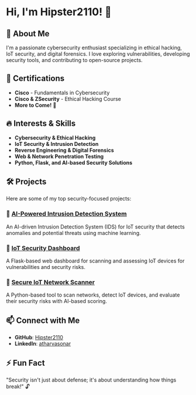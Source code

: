 # Hi, I'm Hipster2110! 👋

## 🚀 About Me
I'm a passionate cybersecurity enthusiast specializing in ethical hacking, IoT security, and digital forensics. I love exploring vulnerabilities, developing security tools, and contributing to open-source projects.

## 🔐 Certifications
- **Cisco** - Fundamentals in Cybersecurity
- **Cisco & ZSecurity** - Ethical Hacking Course
- **More to Come!** 🚀

## 🔥 Interests & Skills
- **Cybersecurity & Ethical Hacking**
- **IoT Security & Intrusion Detection**
- **Reverse Engineering & Digital Forensics**
- **Web & Network Penetration Testing**
- **Python, Flask, and AI-based Security Solutions**

## 🛠️ Projects
Here are some of my top security-focused projects:

### 🔹 [AI-Powered Intrusion Detection System](https://github.com/Hipster2110/AI-PoweredIntrusionDetectionSystem-IDS-forIoTSecurity)
An AI-driven Intrusion Detection System (IDS) for IoT security that detects anomalies and potential threats using machine learning.

### 🔹 [IoT Security Dashboard](https://github.com/Hipster2110/iot_security_dashboard)
A Flask-based web dashboard for scanning and assessing IoT devices for vulnerabilities and security risks.

### 🔹 [Secure IoT Network Scanner](https://github.com/Hipster2110/Scan-SecureIoTDevicesNetwork)
A Python-based tool to scan networks, detect IoT devices, and evaluate their security risks with AI-based scoring.

## 📫 Connect with Me
- **GitHub**: [Hipster2110](https://github.com/Hipster2110)
- **LinkedIn**: [atharvasonar](www.linkedin.com/in/atharvasonar)

## ⚡ Fun Fact
"Security isn't just about defense; it's about understanding how things break!" 🔓



